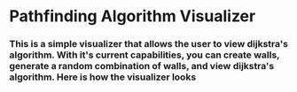 # Pathfinding Algorithm Visualizer 

### This is a simple visualizer that allows the user to view dijkstra's algorithm. With it's current capabilities, you can create walls, generate a random combination of walls, and view dijkstra's algorithm. Here is how the visualizer looks 
